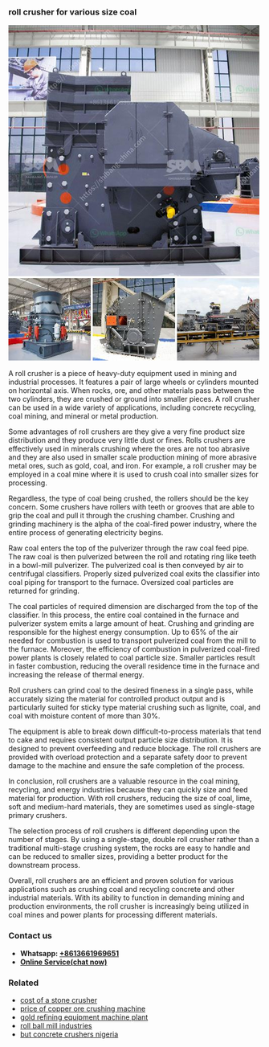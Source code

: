 <h3>roll crusher for various size coal</h3><img src='1703042420.jpg' alt=''><p>A roll crusher is a piece of heavy-duty equipment used in mining and industrial processes. It features a pair of large wheels or cylinders mounted on horizontal axis. When rocks, ore, and other materials pass between the two cylinders, they are crushed or ground into smaller pieces. A roll crusher can be used in a wide variety of applications, including concrete recycling, coal mining, and mineral or metal production.</p><p>Some advantages of roll crushers are they give a very fine product size distribution and they produce very little dust or fines. Rolls crushers are effectively used in minerals crushing where the ores are not too abrasive and they are also used in smaller scale production mining of more abrasive metal ores, such as gold, coal, and iron. For example, a roll crusher may be employed in a coal mine where it is used to crush coal into smaller sizes for processing.</p><p>Regardless, the type of coal being crushed, the rollers should be the key concern. Some crushers have rollers with teeth or grooves that are able to grip the coal and pull it through the crushing chamber. Crushing and grinding machinery is the alpha of the coal-fired power industry, where the entire process of generating electricity begins.</p><p>Raw coal enters the top of the pulverizer through the raw coal feed pipe. The raw coal is then pulverized between the roll and rotating ring like teeth in a bowl-mill pulverizer. The pulverized coal is then conveyed by air to centrifugal classifiers. Properly sized pulverized coal exits the classifier into coal piping for transport to the furnace. Oversized coal particles are returned for grinding.</p><p>The coal particles of required dimension are discharged from the top of the classifier. In this process, the entire coal contained in the furnace and pulverizer system emits a large amount of heat. Crushing and grinding are responsible for the highest energy consumption. Up to 65% of the air needed for combustion is used to transport pulverized coal from the mill to the furnace. Moreover, the efficiency of combustion in pulverized coal-fired power plants is closely related to coal particle size. Smaller particles result in faster combustion, reducing the overall residence time in the furnace and increasing the release of thermal energy.</p><p>Roll crushers can grind coal to the desired fineness in a single pass, while accurately sizing the material for controlled product output and is particularly suited for sticky type material crushing such as lignite, coal, and coal with moisture content of more than 30%.</p><p>The equipment is able to break down difficult-to-process materials that tend to cake and requires consistent output particle size distribution. It is designed to prevent overfeeding and reduce blockage. The roll crushers are provided with overload protection and a separate safety door to prevent damage to the machine and ensure the safe completion of the process.</p><p>In conclusion, roll crushers are a valuable resource in the coal mining, recycling, and energy industries because they can quickly size and feed material for production. With roll crushers, reducing the size of coal, lime, soft and medium-hard materials, they are sometimes used as single-stage primary crushers.</p><p>The selection process of roll crushers is different depending upon the number of stages. By using a single-stage, double roll crusher rather than a traditional multi-stage crushing system, the rocks are easy to handle and can be reduced to smaller sizes, providing a better product for the downstream process.</p><p>Overall, roll crushers are an efficient and proven solution for various applications such as crushing coal and recycling concrete and other industrial materials. With its ability to function in demanding mining and production environments, the roll crusher is increasingly being utilized in coal mines and power plants for processing different materials.</p><h3>Contact us</h3><ul><li><strong>Whatsapp:&nbsp;<a href="https://wa.me/8613661969651">+8613661969651</a></strong></li><li><a href="https://swt.shibang-china.com/?git&amp;zhl&amp;roll crusher for various size coal"><strong>Online Service(chat now)</strong></a></li></ul><h3>Related</h3><ul><li><a href='cost of a stone crusher.md'>cost of a stone crusher</a></li><li><a href='price of copper ore crushing machine.md'>price of copper ore crushing machine</a></li><li><a href='gold refining equipment machine plant.md'>gold refining equipment machine plant</a></li><li><a href='roll ball mill industries.md'>roll ball mill industries</a></li><li><a href='but concrete crushers nigeria.md'>but concrete crushers nigeria</a></li></ul>